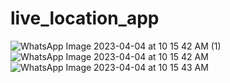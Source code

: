 # live_location_app


![WhatsApp Image 2023-04-04 at 10 15 42 AM (1)](https://user-images.githubusercontent.com/121868551/229689783-2aee90d5-8ba2-405c-be02-1b65126089fe.jpeg)
![WhatsApp Image 2023-04-04 at 10 15 42 AM](https://user-images.githubusercontent.com/121868551/229689790-debb42f3-44d2-4167-94ce-2bc1325a8511.jpeg)
![WhatsApp Image 2023-04-04 at 10 15 43 AM](https://user-images.githubusercontent.com/121868551/229689797-ba6d713d-4811-43fa-a0d9-1b8543ffb416.jpeg)
